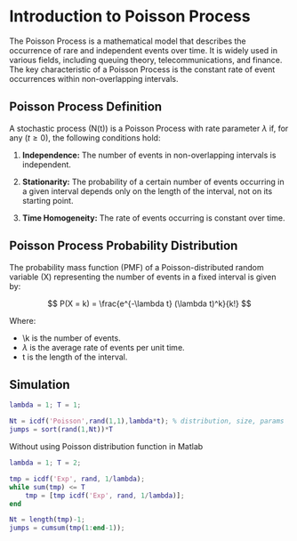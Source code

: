 # Introduction to Poisson Process

The Poisson Process is a mathematical model that describes the occurrence of rare and independent events over time. It is widely used in various fields, including queuing theory, telecommunications, and finance. The key characteristic of a Poisson Process is the constant rate of event occurrences within non-overlapping intervals.

## Poisson Process Definition

A stochastic process \(N(t)\) is a Poisson Process with rate parameter $\lambda$ if, for any $(t \geq 0)$, the following conditions hold:

1. **Independence:** The number of events in non-overlapping intervals is independent.
   
2. **Stationarity:** The probability of a certain number of events occurring in a given interval depends only on the length of the interval, not on its starting point.

3. **Time Homogeneity:** The rate of events occurring is constant over time.

## Poisson Process Probability Distribution

The probability mass function (PMF) of a Poisson-distributed random variable \(X\) representing the number of events in a fixed interval is given by:

$$ P(X = k) = \frac{e^{-\lambda t} (\lambda t)^k}{k!} $$

Where:
- \k is the number of events.
- $\lambda$  is the average rate of events per unit time.
- t is the length of the interval.

## Simulation 

``` matlab
lambda = 1; T = 1;

Nt = icdf('Poisson',rand(1,1),lambda*t); % distribution, size, params
jumps = sort(rand(1,Nt))*T

```


Without using Poisson distribution function in Matlab
``` matlab
lambda = 1; T = 2;

tmp = icdf('Exp', rand, 1/lambda);
while sum(tmp) <= T
	tmp = [tmp icdf('Exp', rand, 1/lambda)];
end

Nt = length(tmp)-1;
jumps = cumsum(tmp(1:end-1));
```
